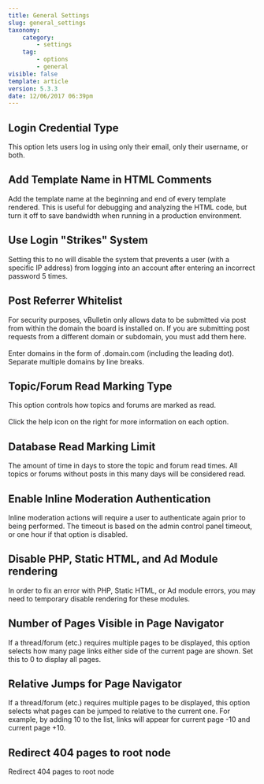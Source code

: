```yaml
---
title: General Settings
slug: general_settings
taxonomy:
    category:
        - settings
    tag:
        - options
        - general
visible: false
template: article
version: 5.3.3
date: 12/06/2017 06:39pm
---
```


## Login Credential Type
This option lets users log in using only their email, only their username, or both.

## Add Template Name in HTML Comments
Add the template name at the beginning and end of every template rendered. This is useful for debugging and analyzing the HTML code, but turn it off to save bandwidth when running in a production environment.

## Use Login "Strikes" System
Setting this to no will disable the system that prevents a user (with a specific IP address) from logging into an account after entering an incorrect password 5 times.

## Post Referrer Whitelist
For security purposes, vBulletin only allows data to be submitted via post from within the domain the board is installed on. If you are submitting post requests from a different domain or subdomain, you must add them here.
<br /><br />
Enter domains in the form of .domain.com (including the leading dot). Separate multiple domains by line breaks.

## Topic/Forum Read Marking Type
This option controls how topics and forums are marked as read.<br />
<br />
Click the help icon on the right for more information on each option.

## Database Read Marking Limit
The amount of time in days to store the topic and forum read times. All topics or forums without posts in this many days will be considered read.

## Enable Inline Moderation Authentication
Inline moderation actions will require a user to authenticate again prior to being performed. The timeout is based on the admin control panel timeout, or one hour if that option is disabled.

## Disable PHP, Static HTML, and Ad Module rendering
In order to fix an error with PHP, Static HTML, or Ad module errors, you may need to temporary disable rendering for these modules.

## Number of Pages Visible in Page Navigator
If a thread/forum (etc.) requires multiple pages to be displayed, this option selects how many page links either side of the current page are shown. Set this to 0 to display all pages.

## Relative Jumps for Page Navigator
If a thread/forum (etc.) requires multiple pages to be displayed, this option selects what pages can be jumped to relative to the current one. For example, by adding 10 to the list, links will appear for current page -10 and current page +10.

## Redirect 404 pages to root node
Redirect 404 pages to root node



